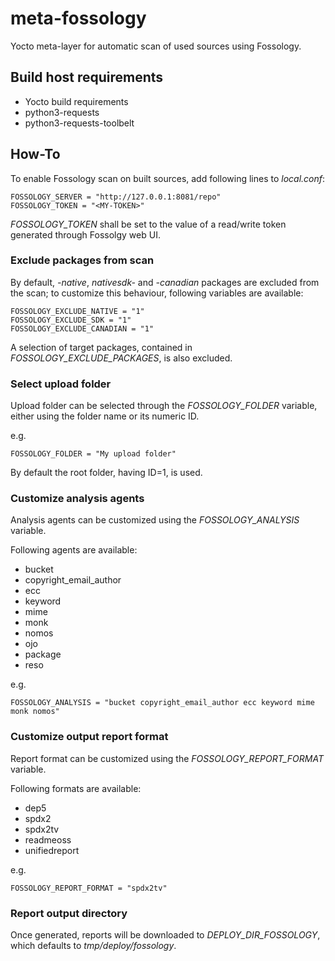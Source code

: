 # meta-fossology

Yocto meta-layer for automatic scan of used sources using Fossology.

## Build host requirements

* Yocto build requirements
* python3-requests
* python3-requests-toolbelt

## How-To

To enable Fossology scan on built sources, add following lines to _local.conf_:

```
FOSSOLOGY_SERVER = "http://127.0.0.1:8081/repo"
FOSSOLOGY_TOKEN = "<MY-TOKEN>"
```

_FOSSOLOGY_TOKEN_ shall be set to the value of a read/write token generated
through Fossolgy web UI.

### Exclude packages from scan

By default, _-native_, _nativesdk-_ and _-canadian_ packages are excluded from
the scan; to customize this behaviour, following variables are available:

```
FOSSOLOGY_EXCLUDE_NATIVE = "1"
FOSSOLOGY_EXCLUDE_SDK = "1"
FOSSOLOGY_EXCLUDE_CANADIAN = "1"
```

A selection of target packages, contained in _FOSSOLOGY_EXCLUDE_PACKAGES_, is
also excluded.

### Select upload folder

Upload folder can be selected through the _FOSSOLOGY_FOLDER_ variable, either
using the folder name or its numeric ID.

e.g.
```
FOSSOLOGY_FOLDER = "My upload folder"
```

By default the root folder, having ID=1, is used.

### Customize analysis agents

Analysis agents can be customized using the _FOSSOLOGY_ANALYSIS_ variable.

Following agents are available:

* bucket
* copyright_email_author
* ecc
* keyword
* mime
* monk
* nomos
* ojo
* package
* reso

e.g.
```
FOSSOLOGY_ANALYSIS = "bucket copyright_email_author ecc keyword mime monk nomos"
```

### Customize output report format

Report format can be customized using the _FOSSOLOGY_REPORT_FORMAT_ variable.

Following formats are available:

* dep5
* spdx2
* spdx2tv
* readmeoss
* unifiedreport

e.g.
```
FOSSOLOGY_REPORT_FORMAT = "spdx2tv"
```

### Report output directory

Once generated, reports will be downloaded to _DEPLOY_DIR_FOSSOLOGY_, which
defaults to _tmp/deploy/fossology_.
